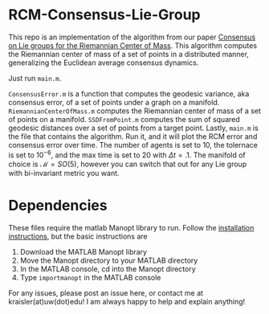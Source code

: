 # RCM-Consensus-Lie-Group

This repo is an implementation of the algorithm from our paper [Consensus on Lie groups for
the Riemannian Center of Mass](https://arxiv.org/abs/2308.08054). This algorithm computes the Riemannian center of mass of a set of points in a distributed manner, generalizing the Euclidean average consensus dynamics.

Just run ``main.m``.

``ConsensusError.m`` is a function that computes the geodesic variance, aka consensus error, of a set of points under a graph on a manifold. ``RiemannianCenterOfMass.m`` computes the Riemannian center of mass of a set of points on a manifold. ``SSDFromPoint.m`` computes the sum of squared geodesic distances over a set of points from a target point. Lastly, ``main.m`` is the file that contains the algorithm. Run it, and it will plot the RCM error and consensus error over time. The number of agents is set to 10, the tolernace is set to $10^{-6}$, and the max time is set to 20 with $\Delta t=.1$. The manifold of choice is $\mathcal{M}=SO(5)$, however you can switch that out for any Lie group with bi-invariant metric you want. 

# Dependencies
These files require the matlab Manopt library to run. Follow the [installation instructions](https://www.manopt.org/downloads.html), but the basic instructions are
1. Download the MATLAB Manopt library
2. Move the Manopt directory to your MATLAB directory
3. In the MATLAB console, cd into the Manopt directory
4. Type ``importmanopt`` in the MATLAB console


For any issues, please post an issue here, or contact me at kraisler(at)uw(dot)edu! I am always happy to help and explain anything!  
